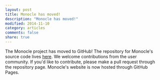 ```yaml
---
layout: post
title: Monocle has moved!
description: "Monocle has moved!"
modified: 2014-11-10
category: articles
comments: false
share: true
---
```


The Monocle project has moved to GitHub!  The repository for Monocle's source code lives [here](https://github.com/cole-trapnell-lab/monocle-release).  We welcome contributions from the user community. If you'd like to contribute, please make a pull request through the repository page. Monocle's website is now hosted through GitHub Pages.
